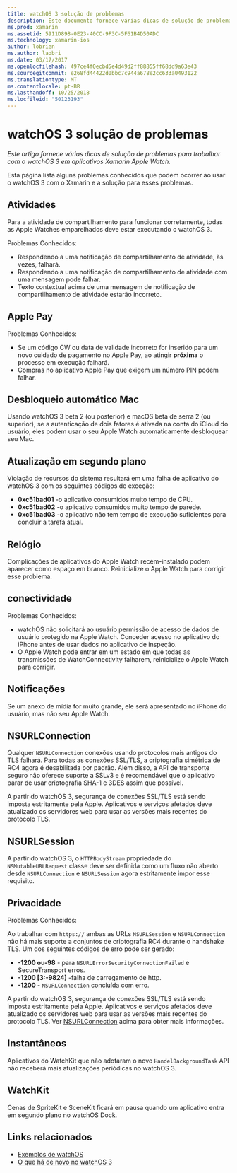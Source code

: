 ```yaml
---
title: watchOS 3 solução de problemas
description: Este documento fornece várias dicas de solução de problemas útil ao trabalhar com o watchOS 3 no Xamarin. Dicas estão relacionados às atividades, Apple Pay, atualização em segundo plano, NSURLConnection, privacidade e muito mais.
ms.prod: xamarin
ms.assetid: 5911D898-0E23-40CC-9F3C-5F61B4D50ADC
ms.technology: xamarin-ios
author: lobrien
ms.author: laobri
ms.date: 03/17/2017
ms.openlocfilehash: 497ce4f0ecbd5e4d49d2ff88855ff68dd9a63e43
ms.sourcegitcommit: e268fd44422d0bbc7c944a678e2cc633a0493122
ms.translationtype: MT
ms.contentlocale: pt-BR
ms.lasthandoff: 10/25/2018
ms.locfileid: "50123193"
---
```

# <a name="watchos-3-troubleshooting"></a>watchOS 3 solução de problemas

_Este artigo fornece várias dicas de solução de problemas para trabalhar com o watchOS 3 em aplicativos Xamarin Apple Watch._

Esta página lista alguns problemas conhecidos que podem ocorrer ao usar o watchOS 3 com o Xamarin e a solução para esses problemas.

## <a name="activities"></a>Atividades

Para a atividade de compartilhamento para funcionar corretamente, todas as Apple Watches emparelhados deve estar executando o watchOS 3.

Problemas Conhecidos:

- Respondendo a uma notificação de compartilhamento de atividade, às vezes, falhará.
- Respondendo a uma notificação de compartilhamento de atividade com uma mensagem pode falhar.
- Texto contextual acima de uma mensagem de notificação de compartilhamento de atividade estarão incorreto.

## <a name="apple-pay"></a>Apple Pay

Problemas Conhecidos:

- Se um código CW ou data de validade incorreto for inserido para um novo cuidado de pagamento no Apple Pay, ao atingir **próxima** o processo em execução falhará.
- Compras no aplicativo Apple Pay que exigem um número PIN podem falhar.

## <a name="auto-mac-unlock"></a>Desbloqueio automático Mac

Usando watchOS 3 beta 2 (ou posterior) e macOS beta de serra 2 (ou superior), se a autenticação de dois fatores é ativada na conta do iCloud do usuário, eles podem usar o seu Apple Watch automaticamente desbloquear seu Mac.

## <a name="background-refresh"></a>Atualização em segundo plano

Violação de recursos do sistema resultará em uma falha de aplicativo do watchOS 3 com os seguintes códigos de exceção:

- **0xc51bad01** -o aplicativo consumidos muito tempo de CPU.
- **0xc51bad02** -o aplicativo consumidos muito tempo de parede.
- **0xc51bad03** -o aplicativo não tem tempo de execução suficientes para concluir a tarefa atual.

## <a name="clock"></a>Relógio

Complicações de aplicativos do Apple Watch recém-instalado podem aparecer como espaço em branco. Reinicialize o Apple Watch para corrigir esse problema.

## <a name="connectivity"></a>conectividade

Problemas Conhecidos:

- watchOS não solicitará ao usuário permissão de acesso de dados de usuário protegido na Apple Watch. Conceder acesso no aplicativo do iPhone antes de usar dados no aplicativo de inspeção.
- O Apple Watch pode entrar em um estado em que todas as transmissões de WatchConnectivity falharem, reinicialize o Apple Watch para corrigir.

## <a name="notifications"></a>Notificações

Se um anexo de mídia for muito grande, ele será apresentado no iPhone do usuário, mas não seu Apple Watch.

## <a name="nsurlconnection"></a>NSURLConnection

Qualquer `NSURLConnection` conexões usando protocolos mais antigos do TLS falhará. Para todas as conexões SSL/TLS, a criptografia simétrica de RC4 agora é desabilitada por padrão. Além disso, a API de transporte seguro não oferece suporte a SSLv3 e é recomendável que o aplicativo parar de usar criptografia SHA-1 e 3DES assim que possível.

A partir do watchOS 3, segurança de conexões SSL/TLS está sendo imposta estritamente pela Apple. Aplicativos e serviços afetados deve atualizado os servidores web para usar as versões mais recentes do protocolo TLS.

## <a name="nsurlsession"></a>NSURLSession

A partir do watchOS 3, o `HTTPBodyStream` propriedade do `NSMutableURLRequest` classe deve ser definida como um fluxo não aberto desde `NSURLConnection` e `NSURLSession` agora estritamente impor esse requisito.

## <a name="privacy"></a>Privacidade

Problemas Conhecidos:

Ao trabalhar com `https://` ambas as URLs `NSURLSession` e `NSURLConnection` não há mais suporte a conjuntos de criptografia RC4 durante o handshake TLS. Um dos seguintes códigos de erro pode ser gerado:

- **-1200 ou-98** - para `NSURLErrorSecurityConnectionFailed` e SecureTransport erros.
- **-1200 [3:-9824]** -falha de carregamento de http.
- **-1200**  -  `NSURLConnection` concluída com erro.

A partir do watchOS 3, segurança de conexões SSL/TLS está sendo imposta estritamente pela Apple. Aplicativos e serviços afetados deve atualizado os servidores web para usar as versões mais recentes do protocolo TLS. Ver [NSURLConnection](#NSURLConnection) acima para obter mais informações.

## <a name="snapshots"></a>Instantâneos

Aplicativos do WatchKit que não adotaram o novo `HandelBackgroundTask` API não receberá mais atualizações periódicas no watchOS 3. 

## <a name="watchkit"></a>WatchKit

Cenas de SpriteKit e SceneKit ficará em pausa quando um aplicativo entra em segundo plano no watchOS Dock.

## <a name="related-links"></a>Links relacionados

- [Exemplos de watchOS](https://developer.xamarin.com/samples/watchos/all/)
- [O que há de novo no watchOS 3](https://developer.apple.com/library/prerelease/content/releasenotes/General/WhatsNewInwatchOS/Articles/watchOS3.html#//apple_ref/doc/uid/TP40017085-SW1)
